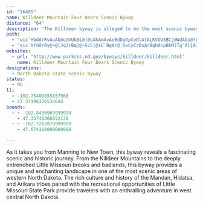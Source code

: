 ```yaml
---
id: "16405"
name: Killdeer Mountain Four Bears Scenic Byway
distance: "64"
description: "The Killdeer byway is alleged to be the most scenic byway in western North Dakota. This land dips through the rugged Killdeer Mountains and has been sculpted into curious formations by wind, water, and sand."
path:
  - "wic`HbddrRvAuAb@c@VUb@i@|@cAhAmAvAeBdDuDpCeDlA{ALKVUVSBCj@WdAOx@?dALh@NJBx@h@x@v@`@p@LVj@hB@JVvALjB@R?nB?hDBvCArAAn@@lBD~ARdB\\`B@H`@pAp@lA\\h@d@b@|@l@fAd@|@Rr@B^@jBAl@?lE@bB@^@hB?zBBfDD`B@D?"
  - "sic`HfddrRy@~@[JqJrBq|@~ScC|@sC`BgAr@_DxCyCrDsArBghAnpBkMlTg`Al{AiChDmCzBcC~AiClAmD~@mBXeBLkoAGiDJeFx@iDlAgCxAyE`E}CzDiCvE{aAxjBuLrUoDlJ_Yfy@_CtFsDrGwFtGcBxAiBpAyEnCgGpB}Fx@cBFe~@?cHk@qFcAoCw@wQeG_EaAwG{@gGQ{HRmIdAe]zJwF~@mF^{yHT{Ba@a@SyA_AcBmByAmCiAqD_@oCIyAIgGDgzBEoHo@aI]cCg@cCaByF{Lk_@_@sAi@{COcD?yADmAx@{Jx@k]AsCYgC]}Ay@oBaA_Bs@q@yScLcDmCm@y@}EsHaKiPi@mAiAmDs@mEoG}z@m@yEiAoEoAyCyBkDaE{FsAyAsBeAiAGuAJuLbEgF|AeAXmBCoBo@}AyAqE_KaA{AcAkAyBmAqKsCYQ]m@Kw@DuAReB?k@SaAc@k@_AMoPlBcFlByAVmB?eBWcAg@{I_GeBe@qAEyAPmFvAyAR_CEuFkAeAGy@@yCv@mCd@gMQaC?eBJoHnAoCr@eyAta@cC`@}DFkCUkCk@cC_AyAy@mDyCwQyUoDgEoBqB{FgFcHuFgCkCoBsCsAgDgAkEg@yDMuDB{Dd@yFvCyM~@wFX}D@qGuCsr@g@_Fk@iCcAyCu@eBmAmB_DqCaH{EgKoL}DyCgCsA}CmAuK_EmKeDkk@qOyEm@elDC}DPmEt@kGbC"
websites:
  - url: "http://www.parkrec.nd.gov/byways/killdeer/killdeer.html"
    name: Killdeer Mountain Four Bears Scenic Byway
designations:
  - North Dakota State Scenic Byway
states:
  - ND
ll:
  - -102.75409855857568
  - 47.37196376534644
bounds:
  - - -102.8436969999999
    - 47.35748366652138
  - - -102.7262879999999
    - 47.674160000000086

---
```


As it takes you from Manning to New Town, this byway reveals a fascinating scenic and historic journey. From the Killdeer Mountains to the deeply entrenched Little Missouri breaks and badlands, this byway provides a unique and enchanting landscape in one of the most scenic areas of western North Dakota. The rich culture and history of the Mandan, Hidatsa, and Arikara tribes paired with the recreational opportunities of Little Missouri State Park provide travelers with an enthralling adventure in west central North Dakota.
